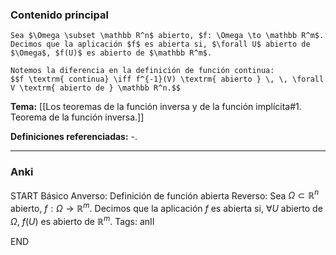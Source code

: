 ### Contenido principal

```ad-Formal
Sea $\Omega \subset \mathbb R^n$ abierto, $f: \Omega \to \mathbb R^m$. Decimos que la aplicación $f$ es abierta si, $\forall U$ abierto de $\Omega$, $f(U)$ es abierto de $\mathbb R^m$.
```

```ad-note
Notemos la diferencia en la definición de función continua:
$$f \textrm{ continua} \iff f^{-1}(V) \textrm{ abierto } \, \, \forall V \textrm{ abierto de } \mathbb R^n.$$ 
```

**Tema:** [[Los teoremas de la función inversa y de la función implícita#1. Teorema de la función inversa.]]

**Definiciones referenciadas:** -.

---
### Anki

START
Básico
Anverso: Definición de función abierta
Reverso: Sea $\Omega \subset \mathbb R^n$ abierto, $f: \Omega \to \mathbb R^m$. Decimos que la aplicación $f$ es abierta si, $\forall U$ abierto de $\Omega$, $f(U)$ es abierto de $\mathbb R^m$.
Tags: anII
<!--ID: 1732364239594-->
END
